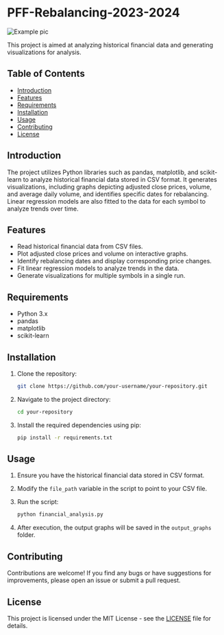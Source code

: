 #     PFF-Rebalancing-2023-2024

![Example pic](https://i.ibb.co/qBrfCZp/1.jpg)


This project is aimed at analyzing historical financial data and generating visualizations for analysis.

## Table of Contents

- [Introduction](#introduction)
- [Features](#features)
- [Requirements](#requirements)
- [Installation](#installation)
- [Usage](#usage)
- [Contributing](#contributing)
- [License](#license)

## Introduction

The project utilizes Python libraries such as pandas, matplotlib, and scikit-learn to analyze historical financial data stored in CSV format. It generates visualizations, including graphs depicting adjusted close prices, volume, and average daily volume, and identifies specific dates for rebalancing. Linear regression models are also fitted to the data for each symbol to analyze trends over time.

## Features

- Read historical financial data from CSV files.
- Plot adjusted close prices and volume on interactive graphs.
- Identify rebalancing dates and display corresponding price changes.
- Fit linear regression models to analyze trends in the data.
- Generate visualizations for multiple symbols in a single run.

## Requirements

- Python 3.x
- pandas
- matplotlib
- scikit-learn

## Installation

1. Clone the repository:

    ```bash
    git clone https://github.com/your-username/your-repository.git
    ```

2. Navigate to the project directory:

    ```bash
    cd your-repository
    ```

3. Install the required dependencies using pip:

    ```bash
    pip install -r requirements.txt
    ```

## Usage

1. Ensure you have the historical financial data stored in CSV format.

2. Modify the `file_path` variable in the script to point to your CSV file.

3. Run the script:

    ```bash
    python financial_analysis.py
    ```

4. After execution, the output graphs will be saved in the `output_graphs` folder.

## Contributing

Contributions are welcome! If you find any bugs or have suggestions for improvements, please open an issue or submit a pull request.

## License

This project is licensed under the MIT License - see the [LICENSE](LICENSE) file for details.



